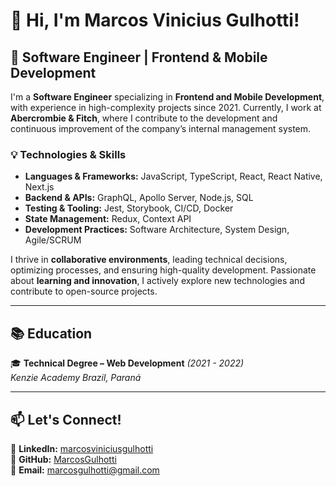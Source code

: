 # 👋 Hi, I'm Marcos Vinicius Gulhotti!  
## 🚀 Software Engineer | Frontend & Mobile Development  

I'm a **Software Engineer** specializing in **Frontend and Mobile Development**, with experience in high-complexity projects since 2021. Currently, I work at **Abercrombie & Fitch**, where I contribute to the development and continuous improvement of the company’s internal management system.  

### 💡 Technologies & Skills  

- **Languages & Frameworks:** JavaScript, TypeScript, React, React Native, Next.js  
- **Backend & APIs:** GraphQL, Apollo Server, Node.js, SQL  
- **Testing & Tooling:** Jest, Storybook, CI/CD, Docker  
- **State Management:** Redux, Context API  
- **Development Practices:** Software Architecture, System Design, Agile/SCRUM  

I thrive in **collaborative environments**, leading technical decisions, optimizing processes, and ensuring high-quality development. Passionate about **learning and innovation**, I actively explore new technologies and contribute to open-source projects.  

---

## 📚 Education  
🎓 **Technical Degree – Web Development** *(2021 - 2022)*  
_Kenzie Academy Brazil, Paraná_  

---

## 📫 Let's Connect!  

🔗 **LinkedIn:** [marcosviniciusgulhotti](https://www.linkedin.com/in/marcosviniciusgulhotti/)  
📂 **GitHub:** [MarcosGulhotti](https://github.com/MarcosGulhotti)  
📧 **Email:** marcosgulhotti@gmail.com  

